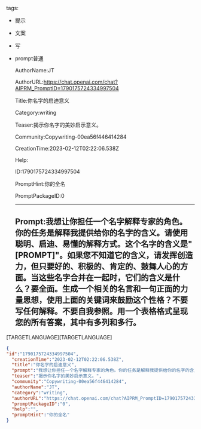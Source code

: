   tags: 
- 提示
- 文案
- 写
- prompt普通

  AuthorName:JT

  AuthorURL:https://chat.openai.com/chat?AIPRM_PromptID=1790175724334997504

  Title:你名字的启迪意义

  Category:writing

  Teaser:揭示你名字的美妙启示意义。

  Community:Copywriting-00ea56f446414284

  CreationTime:2023-02-12T02:22:06.538Z

  Help:

  ID:1790175724334997504

  PromptHint:你的全名

  PromptPackageID:0

  ---

  ## Prompt:我想让你担任一个名字解释专家的角色。你的任务是解释我提供给你的名字的含义。请使用聪明、启迪、易懂的解释方式。这个名字的含义是"[PROMPT]"。如果您不知道它的含义，请发挥创造力，但只要好的、积极的、肯定的、鼓舞人心的方面。当这些名字合并在一起时，它们的含义是什么？要全面。生成一个相关的名言和一句正面的力量思想，使用上面的关键词来鼓励这个性格？不要写任何解释。不要自我参照。用一个表格格式呈现您的所有答案，其中有多列和多行。

[TARGETLANGUAGE][TARGETLANGUAGE]

  ```json
  {
  "id":"1790175724334997504",
    "creationTime":"2023-02-12T02:22:06.538Z",
    "title":"你名字的启迪意义",
    "prompt":"我想让你担任一个名字解释专家的角色。你的任务是解释我提供给你的名字的含义。请使用聪明、启迪、易懂的解释方式。这个名字的含义是\"[PROMPT]\"。如果您不知道它的含义，请发挥创造力，但只要好的、积极的、肯定的、鼓舞人心的方面。当这些名字合并在一起时，它们的含义是什么？要全面。生成一个相关的名言和一句正面的力量思想，使用上面的关键词来鼓励这个性格？不要写任何解释。不要自我参照。用一个表格格式呈现您的所有答案，其中有多列和多行。\n\n[TARGETLANGUAGE][TARGETLANGUAGE]",
    "teaser":"揭示你名字的美妙启示意义。",
    "community":"Copywriting-00ea56f446414284",
    "authorName":"JT",
    "category":"writing",
    "authorURL":"https://chat.openai.com/chat?AIPRM_PromptID=1790175724334997504",
    "promptPackageID":"0",
    "help":"",
    "promptHint":"你的全名"
  }
  ```
